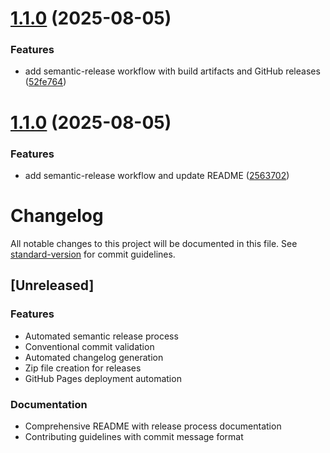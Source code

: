 # [1.1.0](https://github.com/calimero-network/admin-dashboard/compare/v1.0.1...v1.1.0) (2025-08-05)


### Features

* add semantic-release workflow with build artifacts and GitHub releases ([52fe764](https://github.com/calimero-network/admin-dashboard/commit/52fe764136b16a952c6985b77f99823111099498))

# [1.1.0](https://github.com/calimero-network/admin-dashboard/compare/v1.0.1...v1.1.0) (2025-08-05)


### Features

* add semantic-release workflow and update README ([2563702](https://github.com/calimero-network/admin-dashboard/commit/256370245cc531c4d8a9b5a2669e549d3f22dc76))

# Changelog

All notable changes to this project will be documented in this file. See [standard-version](https://github.com/conventional-changelog/standard-version) for commit guidelines.

## [Unreleased]

### Features

- Automated semantic release process
- Conventional commit validation
- Automated changelog generation
- Zip file creation for releases
- GitHub Pages deployment automation

### Documentation

- Comprehensive README with release process documentation
- Contributing guidelines with commit message format
